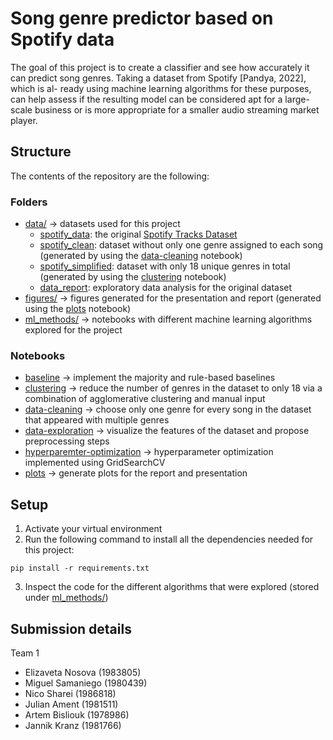 # Song genre predictor based on Spotify data

The goal of this project is to create a classifier and see how accurately it can predict song genres. Taking a dataset from Spotify [Pandya, 2022], which is al- ready using machine learning algorithms for these purposes, can help assess if the resulting model can be considered apt for a large-scale business or is more appropriate for a smaller audio streaming market player.

## Structure

The contents of the repository are the following:
### Folders
* [data/](data/) &rarr; datasets used for this project
    - [spotify_data](data/spotify_data.csv): the original [Spotify Tracks Dataset](https://www.kaggle.com/datasets/maharshipandya/-spotify-tracks-dataset)
    - [spotify_clean](data/spotify_clean.csv): dataset without only one genre assigned to each song (generated by using the [data-cleaning](data-cleaning.ipynb) notebook)
    - [spotify_simplified](data/spotify_simplified.csv): dataset with only 18 unique genres in total (generated by using the [clustering](clustering.ipynb) notebook)
    - [data_report](data/data_report.html): exploratory data analysis for the original dataset
* [figures/](figures/) &rarr; figures generated for the presentation and report (generated using the [plots](plots.ipynb) notebook)
* [ml_methods/](ml_methods/) &rarr; notebooks with different machine learning algorithms explored for the project

### Notebooks
* [baseline](baseline.ipynb) &rarr;  implement the majority and rule-based baselines
* [clustering](clustering.ipynb) &rarr;  reduce the number of genres in the dataset to only 18 via a combination of agglomerative clustering and manual input
* [data-cleaning](data-cleaning.ipynb) &rarr;  choose only one genre for every song in the dataset that appeared with multiple genres
* [data-exploration](data-exploration.ipynb) &rarr; visualize the features of the dataset and propose preprocessing steps
* [hyperparemter-optimization](hyperparam-optim.ipynb) &rarr; hyperparameter optimization implemented using GridSearchCV
* [plots](plots.ipynb) &rarr; generate plots for the report and presentation


## Setup
1. Activate your virtual environment
2. Run the following command to install all the dependencies needed for this project:
```
pip install -r requirements.txt
```
3. Inspect the code for the different algorithms that were explored (stored under [ml_methods/](ml_methods/]))

## Submission details
Team 1
- Elizaveta Nosova (1983805)
- Miguel Samaniego (1980439)
- Nico Sharei (1986818)
- Julian Ament (1981511)
- Artem Bisliouk (1978986)
- Jannik Kranz (1981766)
